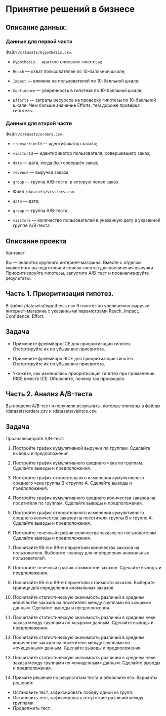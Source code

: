 # Принятие решений в бизнесе
##                                   Описание данных:

### Данные для первой части

Файл `/datasets/hypothesis.csv`.

* `Hypothesis` — краткое описание гипотезы;

* `Reach` — охват пользователей по 10-балльной шкале;

* `Impact` — влияние на пользователей по 10-балльной шкале;

* `Confidence` — уверенность в гипотезе по 10-балльной шкале;

* `Efforts` — затраты ресурсов на проверку гипотезы по 10-балльной шкале. Чем больше значение Efforts, тем дороже проверка гипотезы.

### Данные для второй части

Файл `/datasets/orders.csv`. 

* `transactionId` — идентификатор заказа;

* `visitorId` — идентификатор пользователя, совершившего заказ;

* `date` — дата, когда был совершён заказ;

* `revenue` — выручка заказа;

* `group` — группа A/B-теста, в которую попал заказ.

* Файл `/datasets/visitors.csv`. 

* `date` — дата;

* `group` — группа A/B-теста;

* `visitors` — количество пользователей в указанную дату в указанной группе A/B-теста.

## Описание проекта

 Контекст

Вы — аналитик крупного интернет-магазина. Вместе с отделом маркетинга вы подготовили список гипотез для увеличения выручки.
Приоритизируйте гипотезы, запустите A/B-тест и проанализируйте результаты. 

## Часть 1. Приоритизация гипотез.

В файле /datasets/hypothesis.csv 9 гипотез по увеличению выручки интернет-магазина с указанными параметрами Reach, Impact, Confidence, Effort.

## Задача

* Примените фреймворк ICE для приоритизации гипотез. Отсортируйте их по убыванию приоритета.

* Примените фреймворк RICE для приоритизации гипотез. Отсортируйте их по убыванию приоритета.

* Укажите, как изменилась приоритизация гипотез при применении RICE вместо ICE. Объясните, почему так произошло.

## Часть 2. Анализ A/B-теста

Вы провели A/B-тест и получили результаты, которые описаны в файлах /datasets/orders.csv и /datasets/visitors.csv.

## Задача

Проанализируйте A/B-тест:

1. Постройте график кумулятивной выручки по группам. Сделайте выводы и предположения.

2. Постройте график кумулятивного среднего чека по группам. Сделайте выводы и предположения.

3. Постройте график относительного изменения кумулятивного среднего чека группы B к группе A. Сделайте выводы и предположения.

4. Постройте график кумулятивного среднего количества заказов на посетителя по группам. Сделайте выводы и предположения.

5. Постройте график относительного изменения кумулятивного среднего количества заказов на посетителя группы B к группе A. Сделайте выводы и предположения.

6. Постройте точечный график количества заказов по пользователям. Сделайте выводы и предположения.

7. Посчитайте 95-й и 99-й перцентили количества заказов на пользователя. Выберите границу для определения аномальных пользователей.

8. Постройте точечный график стоимостей заказов. Сделайте выводы и предположения.

9. Посчитайте 95-й и 99-й перцентили стоимости заказов. Выберите границу для определения аномальных заказов.

10. Посчитайте статистическую значимость различий в среднем количестве заказов на посетителя между группами по «сырым» данным. Сделайте выводы и предположения.

11. Посчитайте статистическую значимость различий в среднем чеке заказа между группами по «сырым» данным. Сделайте выводы и предположения.

12. Посчитайте статистическую значимость различий в среднем количестве заказов на посетителя между группами по «очищенным» данным. Сделайте выводы и предположения.

13. Посчитайте статистическую значимость различий в среднем чеке заказа между группами по «очищенным» данным. Сделайте выводы и предположения.

14. Примите решение по результатам теста и объясните его. Варианты решений:

* Остановить тест, зафиксировать победу одной из групп.
* Остановить тест, зафиксировать отсутствие различий между группами.
* Продолжить тест.
